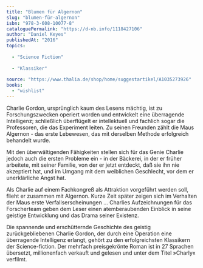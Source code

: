 ```yaml
---
title: "Blumen für Algernon"
slug: "blumen-für-algernon"
isbn: "978-3-608-10077-8"
cataloguePermalink: "https://d-nb.info/1118427106"
author: "Daniel Keyes"
publishedAt: "2016"
topics:
  
  - "Science Fiction"
    
  - "Klassiker"
    
source: "https://www.thalia.de/shop/home/suggestartikel/A1035273926"
books: 
  - "wishlist"
---
```

Charlie Gordon, ursprünglich kaum des Lesens mächtig, ist zu Forschungszwecken 
operiert worden und entwickelt eine überragende Intelligenz; schließlich 
überflügelt er intellektuell und fachlich sogar die Professoren, die das 
Experiment leiten. Zu seinen Freunden zählt die Maus Algernon - das erste 
Lebewesen, das mit derselben Methode erfolgreich behandelt wurde.

Mit den überwältigenden Fähigkeiten stellen sich für das Genie Charlie jedoch 
auch die ersten Probleme ein - in der Bäckerei, in der er früher arbeitete, 
mit seiner Familie, von der er jetzt entdeckt, daß sie ihn nie akzeptiert hat, 
und im Umgang mit dem weiblichen Geschlecht, vor dem er unerklärliche Angst 
hat.

Als Charlie auf einem Fachkongreß als Attraktion vorgeführt werden soll, 
flieht er zusammen mit Algernon. Kurze Zeit später zeigen sich im Verhalten 
der Maus erste Verfallserscheinungen ... Charlies Aufzeichnungen für das 
Forscherteam geben dem Leser einen atemberaubenden Einblick in seine geistige 
Entwicklung und das Drama seiner Existenz.

Die spannende und erschütternde Geschichte des geistig zurückgebliebenen
Charlie Gordon, der durch eine Operation eine überragende Intelligenz erlangt,
gehört zu den erfolgreichsten Klassikern der Science-fiction. Der mehrfach
preisgekrönte Roman ist in 27 Sprachen übersetzt, millionenfach verkauft und
gelesen und unter dem Titel »Charly« verfilmt.